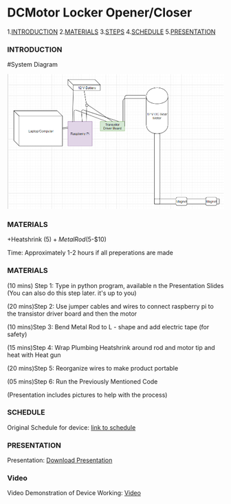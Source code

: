 # DCMotor Locker Opener/Closer

1.[INTRODUCTION](#introduction)
2.[MATERIALS](#materials)
3.[STEPS](#steps)
4.[SCHEDULE](#schedule)
5.[PRESENTATION](#presentation)

### INTRODUCTION


#System Diagram

![Fritzing Diagram](https://github.com/YohaanA/DCMotor/blob/master/dc%20motor%20sys%20Diagram.PNG)

### MATERIALS
+Heatshrink ($5)
+Metal Rod ($5-$10)


Time:</b> Approximately 1-2 hours if all preperations are made

### MATERIALS
(10 mins) Step 1:</b> Type in python program, available n the Presentation Slides (You can also do this step later. it's up to you)

(20 mins)Step 2:</b> Use jumper cables and wires to connect raspberry pi to the transistor driver board and then the motor

(10 mins)Step 3:</b> Bend Metal Rod to L - shape and add electric tape (for safety)

(15 mins)Step 4:</b> Wrap Plumbing Heatshrink around rod and motor tip and heat with Heat gun

(20 mins)Step 5:</b> Reorganize wires to make product portable

(05 mins)Step 6:</b> Run the Previously Mentioned Code


(Presentation includes pictures to help with the process)

### SCHEDULE
Original Schedule for device: [link to schedule](https://github.com/YohaanA/DCMotor/raw/master/317proposal.mpp)

### PRESENTATION
Presentation: [Download Presentation](https://github.com/YohaanA/DCMotor/raw/master/Yohaan%20Locker%20Presentation.pptx)

### Video
Video Demonstration of Device Working: [Video](https://drive.google.com/open?id=1Emy1eUSZeDE1NZgehQNiEAXiqP0Wasu6)
